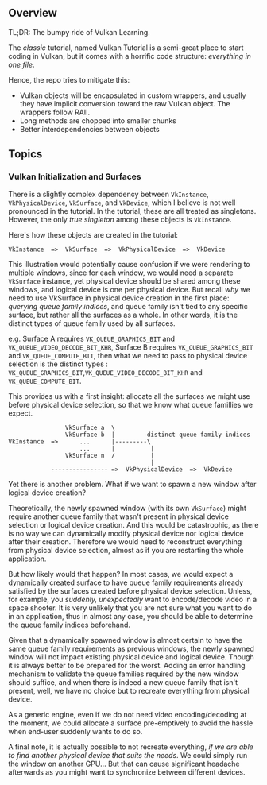 ## Overview

TL;DR: The bumpy ride of Vulkan Learning.

The *classic* tutorial, named Vulkan Tutorial is a semi-great place to start coding in Vulkan, but it comes with a horrific code structure: *everything in one file*.

Hence, the repo tries to mitigate this:

- Vulkan objects will be encapsulated in custom wrappers, and usually they have implicit conversion toward the raw Vulkan object. The wrappers follow RAII.
- Long methods are chopped into smaller chunks
- Better interdependencies between objects

## Topics

### Vulkan Initialization and Surfaces

There is a slightly complex dependency between `VkInstance`, `VkPhysicalDevice`, `VkSurface`, and `VkDevice`, which I believe is not well pronounced in the tutorial. In the tutorial, these are all treated as singletons. However, the only *true singleton* among these objects is `VkInstance`.

Here's how these objects are created in the tutorial: 

```
VkInstance  =>  VkSurface  =>  VkPhysicalDevice  =>  VkDevice
```

This illustration would potentially cause confusion if we were rendering to multiple windows, since for each window, we would need a separate `VkSurface` instance, yet physical device should be shared among these windows, and logical device is one per physical device. But recall *why* we need to use VkSurface in physical device creation in the first place: *querying queue family indices*, and queue family isn't tied to any specific surface, but rather all the surfaces as a whole. In other words, it is the distinct types of queue family used by all surfaces. 

e.g. Surface A requires `VK_QUEUE_GRAPHICS_BIT` and `VK_QUEUE_VIDEO_DECODE_BIT_KHR`, Surface B requires `VK_QUEUE_GRAPHICS_BIT` and `VK_QUEUE_COMPUTE_BIT`, then what we need to pass to physical device selection is the distinct types : `VK_QUEUE_GRAPHICS_BIT`,`VK_QUEUE_VIDEO_DECODE_BIT_KHR` and `VK_QUEUE_COMPUTE_BIT`.

This provides us with a first insight: allocate all the surfaces we might use before physical device selection, so that we know what queue famillies we expect.

```
                VkSurface a  \
                VkSurface b  |         distinct queue family indices
VkInstance  =>      ...      |---------\
                    ...      |          |
                VkSurface n  /          |
                                        |
            ---------------- =>  VkPhysicalDevice  =>  VkDevice
```

Yet there is another problem. What if we want to spawn a new window after logical device creation? 

Theoretically, the newly spawned window (with its own `VkSurface`) might require another queue family that wasn't present in physical device selection or logical device creation. And this would be catastrophic, as there is no way we can dynamically modify physical device nor logical device after their creation. Therefore we would need to reconstruct everything from physical device selection, almost as if you are restarting the whole application.

But how likely would that happen? In most cases, we would expect a dynamically created surface to have queue family requirements already satisfied by the surfaces created before physical device selection. Unless, for example, you *suddenly, unexpectedly* want to encode/decode video in a space shooter. It is very unlikely that you are not sure what you want to do in an application, thus in almost any case, you should be able to determine the queue family indices beforehand.

Given that a dynamically spawned window is almost certain to have the same queue family requirements as previous windows, the newly spawned window will not impact existing physical device and logical device. Though it is always better to be prepared for the worst. Adding an error handling mechanism to validate the queue families required by the new window should suffice, and when there is indeed a new queue family that isn't present, well, we have no choice but to recreate everything from physical device.

As a generic engine, even if we do not need video encoding/decoding at the moment, we could allocate a surface pre-emptively to avoid the hassle when end-user suddenly wants to do so. 

A final note, it is actually possible to not recreate everything, *if we are able to find another physical device that suits the needs*. We could simply run the window on another GPU... But that can cause significant headache afterwards as you might want to synchronize between different devices.

